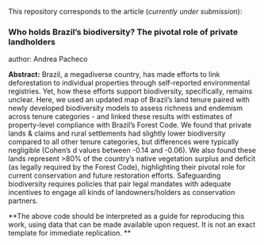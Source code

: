 This repository corresponds to the article (*currently under submission*):
### Who holds Brazil’s biodiversity? The pivotal role of private landholders 
author: Andrea Pacheco

**Abstract:**
Brazil, a megadiverse country, has made efforts to link deforestation to individual properties through self-reported environmental registries. Yet, how these efforts support biodiversity, specifically, remains unclear. Here, we used an updated map of Brazil’s land tenure paired with newly developed biodiversity models to assess richness and endemism across tenure categories - and linked these results with estimates of property-level compliance with Brazil’s Forest Code. We found that private lands & claims and rural settlements had slightly lower biodiversity compared to all other tenure categories, but differences were typically negligible (Cohen’s d values between -0.14 and -0.06). We also found these lands represent >80% of the country’s native vegetation surplus and deficit (as legally required by the Forest Code), highlighting their pivotal role for current conservation and future restoration efforts. Safeguarding biodiversity requires policies that pair legal mandates with adequate incentives to engage all kinds of landowners/holders as conservation partners.

**The above code should be interpreted as a guide for reproducing this work, using data that can be made available upon request. It is not an exact template for immediate replication. **
